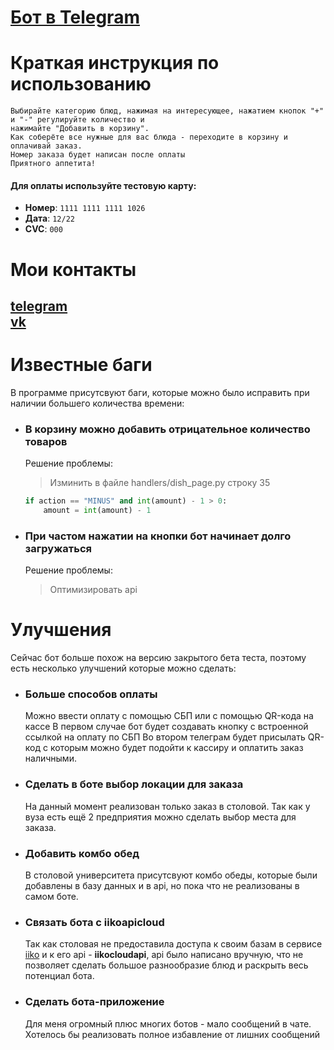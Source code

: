 # [Бот в Telegram](https://t.me/stolovkatest_bot)

# Краткая инструкция по использованию
```
Выбирайте категорию блюд, нажимая на интересующее, нажатием кнопок "+" и "-" регулируйте количество и
нажимайте "Добавить в корзину".
Как соберёте все нужные для вас блюда - переходите в корзину и оплачивай заказ.
Номер заказа будет написан после оплаты
Приятного аппетита!
```

#### Для оплаты используйте тестовую карту:<br/>
- **Номер**: `1111 1111 1111 1026`<br/>
- **Дата**: `12/22`<br/>
- **CVC**: `000`<br/>

# Мои контакты 
## [telegram](https://t.me/lilimejb) <br/>[vk](https://vk.com/lilimejb)<br/> 

# Известные баги
В программе присутсвуют баги, которые можно было исправить при наличии большего количества времени:

- ### В корзину можно добавить отрицательное количество товаров
    Решение проблемы:<br/>
    > Изминить в файле handlers/dish_page.py строку 35
    ```py
    if action == "MINUS" and int(amount) - 1 > 0:
        amount = int(amount) - 1
    ```
- ### При частом нажатии на кнопки бот начинает долго загружаться
    Решение проблемы:<br/>
    > Оптимизировать api

# Улучшения
Сейчас бот больше похож на версию закрытого бета теста, поэтому есть несколько улучшений которые можно сделать:

- ### Больше способов оплаты

    Можно ввести оплату с помощью СБП или с помощью QR-кода на кассе
    В первом случае бот будет создавать кнопку с встроенной ссылкой на оплату по СБП
    Во втором телеграм будет присылать QR-код с которым можно будет подойти к кассиру и оплатить заказ наличными.

- ### Сделать в боте выбор локации для заказа

    На данный момент реализован только заказ в столовой.
    Так как у вуза есть ещё 2 предприятия можно сделать выбор места для заказа.

- ### Добавить комбо обед

    В столовой университета присутсвуют комбо обеды, которые были добавлены
    в базу данных и в api, но пока что не реализованы в самом боте.

- ### Связать бота с **iikoapicloud**

    Так как столовая не предоставила доступа к своим базам в сервисе [iiko](https://iiko.ru/) и к его api - **iikocloudapi**,
    api было написано вручную, что не позволяет сделать большое разнообразие блюд и раскрыть весь потенциал бота.

- ### Сделать бота-приложение

    Для меня огромный плюс многих ботов - мало сообщений в чате. Хотелось бы реализовать полное избавление от лишних сообщений
